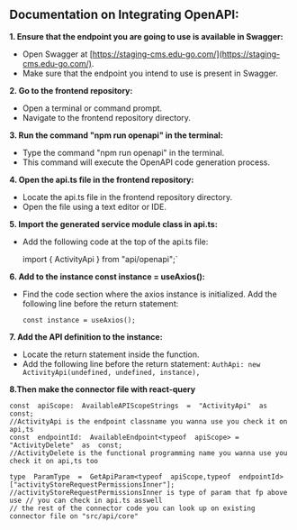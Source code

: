 

## Documentation on Integrating OpenAPI:


**1.  Ensure that the endpoint you are going to use is available in Swagger:**

 - Open Swagger at [https://staging-cms.edu-go.com/](https://staging-cms.edu-go.com/).
  -   Make sure that the endpoint you intend to use is present in Swagger.

 **2.  Go to the frontend repository:**

 - Open a terminal or command prompt. 	
 - Navigate to the frontend
   repository directory.

**3. Run the command "npm run openapi" in the terminal:**

 -  Type the command "npm run openapi" in the terminal.
   -   This command will execute the OpenAPI code generation process.

**4. Open the api.ts file in the frontend repository:**

 - Locate the api.ts file in the frontend repository directory. 	
 - Open the file using a text editor or IDE.

**5.  Import the generated service module class in api.ts:**

 -  Add the following code at the top of the api.ts file:

    import { ActivityApi } from "api/openapi";`

   
   **6.  Add to the instance const instance = useAxios():**

 - Find the code section where the axios instance is initialized. 	Add
   the following line before the return statement:

    `const instance = useAxios();`

**7. Add the API definition to the instance:**
	

 -   Locate the return statement inside the function.
 -   Add the following line before the return statement: 		`AuthApi: new ActivityApi(undefined, undefined, instance),`

	
**8.Then make the connector file with react-query**

    const  apiScope:  AvailableAPIScopeStrings  =  "ActivityApi"  as  const; 
    //ActivityApi is the endpoint classname you wanna use you check it on api,ts
	const  endpointId:  AvailableEndpoint<typeof  apiScope> = "ActivityDelete"  as  const; 
	//ActivityDelete is the functional programming name you wanna use you check it on api,ts too

    type  ParamType  =  GetApiParam<typeof  apiScope,typeof  endpointId>["activityStoreRequestPermissionsInner"]; 
    //activityStoreRequestPermissionsInner is type of param that fp above use // you can check in api.ts asswell
    // the rest of the connector code you can look up on existing connector file on "src/api/core"

	

